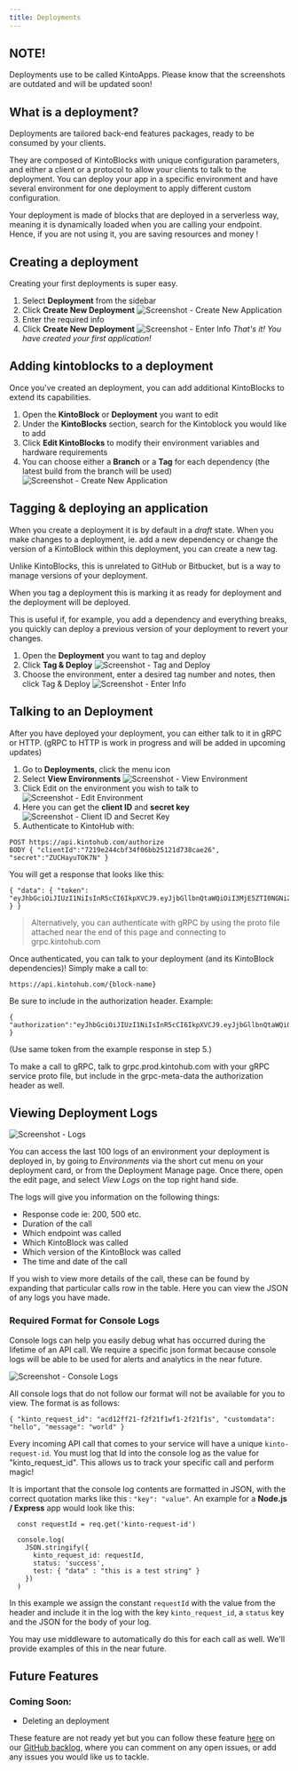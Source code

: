 ```yaml
---
title: Deployments
---
```


## NOTE!

Deployments use to be called KintoApps. Please know that the screenshots are outdated and will be updated soon!

## What is a deployment?

Deployments are tailored back-end features packages, ready to be consumed by your clients.

They are composed of KintoBlocks with unique configuration parameters, and either a client or a protocol to allow your clients to talk to the deployment. You can deploy your app in a specific environment and have several environment for one deployment to apply different custom configuration.

Your deployment is made of blocks that are deployed in a serverless way, meaning it is dynamically loaded when you are calling your endpoint. Hence, if you are not using it, you are saving resources and money !


## Creating a deployment

Creating your first deployments is super easy.
1. Select **Deployment** from the sidebar
2. Click **Create New Deployment**
![Screenshot - Create New Application](/docs/assets/creating-an-application-1-2.png)
3. Enter the required info
4. Click **Create New Deployment**
![Screenshot - Enter Info](/docs/assets/creating-an-application-3-4.png)
_That's it! You have created your first application!_

## Adding kintoblocks to a deployment

Once you've created an deployment, you can add additional KintoBlocks to extend its capabilities.

1. Open the **KintoBlock** or **Deployment** you want to edit
2. Under the **KintoBlocks** section, search for the Kintoblock you would like to add
3. Click **Edit KintoBlocks** to modify their environment variables and hardware requirements
4. You can choose either a **Branch** or a **Tag** for each dependency (the latest build from the branch will be used)
![Screenshot - Create New Application](/docs/assets/adding-dependencies-4-5.png)

## Tagging & deploying an application


When you create a deployment it is by default in a _draft_ state. When you make changes to a deployment, ie. add a new dependency or change the version of a KintoBlock within this deployment, you can create a new tag.

Unlike KintoBlocks, this is unrelated to GitHub or Bitbucket, but is a way to manage versions of your deployment.

When you tag a deployment this is marking it as ready for deployment and the deployment will be deployed.

This is useful if, for example, you add a dependency and everything breaks, you quickly can deploy a previous version of your deployment to revert your changes.

1. Open the **Deployment** you want to tag and deploy
2. Click **Tag & Deploy**
![Screenshot - Tag and Deploy](/docs/assets/tagging-and-deploying-1-2.png)
3. Choose the environment, enter a desired tag number and notes, then click Tag & Deploy
![Screenshot - Enter Info](/docs/assets/tagging-and-deploying-3.png)

## Talking to an Deployment

After you have deployed your deployment, you can either talk to it in gRPC or HTTP.
(gRPC to HTTP is work in progress and will be added in upcoming updates)

1. Go to **Deployments**, click the menu icon
2. Select **View Environments**
   ![Screenshot - View Environment](/docs/assets/talking-to-applications-1-2.png)
3. Click Edit on the environment you wish to talk to
   ![Screenshot - Edit Environment](/docs/assets/talking-to-applications-3.png)
4. Here you can get the **client ID** and **secret key**
   ![Screenshot - Client ID and Secret Key](/docs/assets/talking-to-applications-4.png)
5. Authenticate to KintoHub with:

```
POST https://api.kintohub.com/authorize
BODY { "clientId":"7219e244cbf34f06bb25121d738cae26", "secret":"ZUCHayuTOK7N" }
```

You will get a response that looks like this:

```
{ "data": { "token": "eyJhbGciOiJIUzI1NiIsInR5cCI6IkpXVCJ9.eyJjbGllbnQtaWQiOiI3MjE5ZTI0NGNiZjM0ZjA2YmIyNTEyMWQ3MzhjYWUyNiIsInNlc3Npb24taWQiOiI5MzQ3OTFhYy1kNzllLTQ5NWQtYjVlYy01OTJlMmU4MDRjMTciLCJuYmYiOjE1MzA4NTYzNTUsImV4cCI6MTUzMjA2NTk1NSwiaWF0IjoxNTMwODU2MzU1LCJpc3MiOiJNaWRkbGV3YXJlIiwiYXVkIjoiTWlkZGxld2FyZSJ9.Cer1EyzryW5qKfqpSqs5u2t6BunoeUtjpwX_fFAzVj4" } }
```

> Alternatively, you can authenticate with gRPC by using the proto file attached near the end of this page and connecting to grpc.kintohub.com

Once authenticated, you can talk to your deployment (and its KintoBlock dependencies)!
Simply make a call to:

```
https://api.kintohub.com/{block-name}
```

Be sure to include in the authorization header. Example:

```
{ "authorization":"eyJhbGciOiJIUzI1NiIsInR5cCI6IkpXVCJ9.eyJjbGllbnQtaWQiOiI3MjE5ZTI0NGNiZjM0ZjA2YmIyNTEyMWQ3MzhjYWUyNiIsInNlc3Npb24taWQiOiI5MzQ3OTFhYy1kNzllLTQ5NWQtYjVlYy01OTJlMmU4MDRjMTciLCJuYmYiOjE1MzA4NTYzNTUsImV4cCI6MTUzMjA2NTk1NSwiaWF0IjoxNTMwODU2MzU1LCJpc3MiOiJNaWRkbGV3YXJlIiwiYXVkIjoiTWlkZGxld2FyZSJ9.Cer1EyzryW5qKfqpSqs5u2t6BunoeUtjpwX_fFAzVj4" }
```

(Use same token from the example response in step 5.)

To make a call to gRPC, talk to grpc.prod.kintohub.com with your gRPC service proto file, but include in the grpc-meta-data the authorization header as well.

## Viewing Deployment Logs

![Screenshot - Logs](/docs/assets/logs-closed.png)

You can access the last 100 logs of an environment your deployment is deployed in, by going to *Environments* via the short cut menu on your deployment card, or from the Deployment Manage page. Once there, open the edit page, and select *View Logs* on the top right hand side.

The logs will give you information on the following things:
- Response code ie: 200, 500 etc.
- Duration of the call
- Which endpoint was called
- Which KintoBlock was called
- Which version of the KintoBlock was called
- The time and date of the call

If you wish to view more details of the call, these can be found by expanding that particular calls row in the table. Here you can view the JSON of any logs you have made.

### Required Format for Console Logs

Console logs can help you easily debug what has occurred during the lifetime of an API call. We require a specific json format because console logs will be able to be used for alerts and analytics in the near future.


![Screenshot - Console Logs](/docs/assets/logs-open.png)

All console logs that do not follow our format will not be available for you to view. The format is as follows:

```
{ "kinto_request_id": "acd12ff21-f2f21f1wf1-2f21f1s", "customdata": "hello", "message": "world" }
```

Every incoming API call that comes to your service will have a unique `kinto-request-id`. You must log that Id into the console log as the value for "kinto_request_id". This allows us to track your specific call and perform magic!

It is important that the console log contents are formatted in JSON, with the correct quotation marks like this : `"key": "value"`. An example for a **Node.js / Express** app would look like this:

```
  const requestId = req.get('kinto-request-id')

  console.log(
    JSON.stringify({
      kinto_request_id: requestId,
      status: 'success',
      test: { "data" : "this is a test string" }
    })
  )
```

In this example we assign the constant `requestId` with the value from the header and include it in the log with the key `kinto_request_id`, a `status` key and the JSON for the body of your log.

You may use middleware to automatically do this for each call as well. We'll provide examples of this in the near future.

## Future Features

### Coming Soon:

* Deleting an deployment

These feature are not ready yet but you can follow these feature [here](https://github.com/kintohub/kintohub-docs/issues/39) on our [GitHub backlog](https://github.com/kintohub/kintohub-docs), where you can comment on any open issues, or add any issues you would like us to tackle.
